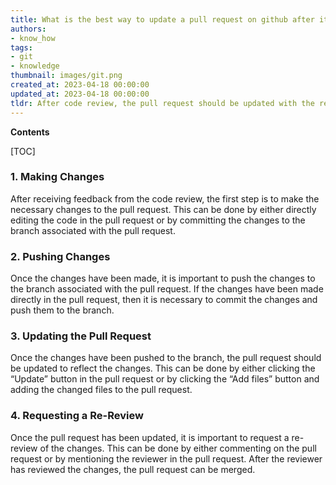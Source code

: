 ```yaml
---
title: What is the best way to update a pull request on github after it has been reviewed?
authors:
- know_how
tags:
- git
- knowledge
thumbnail: images/git.png
created_at: 2023-04-18 00:00:00
updated_at: 2023-04-18 00:00:00
tldr: After code review, the pull request should be updated with the requested changes, then pushed to the same branch, and the pull request should be re-submitted for review.
---
```


**Contents**

[TOC]

### 1. Making Changes

After receiving feedback from the code review, the first step is to make the necessary changes to the pull request. This can be done by either directly editing the code in the pull request or by committing the changes to the branch associated with the pull request.

### 2. Pushing Changes

Once the changes have been made, it is important to push the changes to the branch associated with the pull request. If the changes have been made directly in the pull request, then it is necessary to commit the changes and push them to the branch.

### 3. Updating the Pull Request

Once the changes have been pushed to the branch, the pull request should be updated to reflect the changes. This can be done by either clicking the “Update” button in the pull request or by clicking the “Add files” button and adding the changed files to the pull request.

### 4. Requesting a Re-Review

Once the pull request has been updated, it is important to request a re-review of the changes. This can be done by either commenting on the pull request or by mentioning the reviewer in the pull request. After the reviewer has reviewed the changes, the pull request can be merged.

